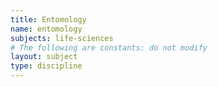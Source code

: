 ```yaml
---
title: Entomology
name: entomology
subjects: life-sciences
# The following are constants: do not modify
layout: subject
type: discipline
---
```


